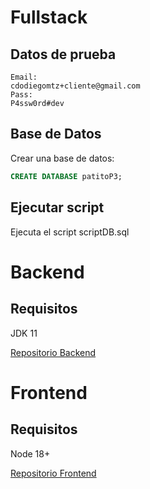 
# Fullstack

## Datos de prueba

```
Email:
cdodiegomtz+cliente@gmail.com
Pass:
P4ssw0rd#dev
```

## Base de Datos

Crear una base de datos:

~~~~sql
CREATE DATABASE patitoP3;
~~~~

## Ejecutar script

Ejecuta el script scriptDB.sql

# Backend

## Requisitos
JDK 11

[Repositorio Backend](https://github.com/diegomtzcdo/back-patito/tree/master)


# Frontend

## Requisitos
Node 18+

[Repositorio Frontend](https://github.com/diegomtzcdo/front-patito)

